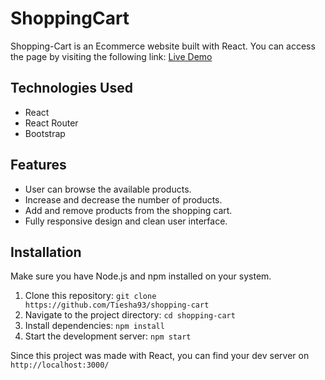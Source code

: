 # ShoppingCart

Shopping-Cart is an Ecommerce website built with React. You can access the page by visiting the following link: [Live Demo](https://Tiesha93.github.io/shopping-cart)

## Technologies Used

- React
- React Router
- Bootstrap

## Features

- User can browse the available products.
- Increase and decrease the number of products.
- Add and remove products from the shopping cart.
- Fully responsive design and clean user interface.

## Installation
Make sure you have Node.js and npm installed on your system.

1. Clone this repository: `git clone https://github.com/Tiesha93/shopping-cart`
2. Navigate to the project directory: `cd shopping-cart`
3. Install dependencies: `npm install`
4. Start the development server: `npm start`

Since this project was made with React, you can find your dev server on `http://localhost:3000/`